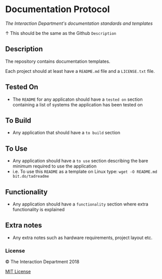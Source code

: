 # Documentation Protocol
*The Interaction Department's documentation standards and templates*

&uparrow; This should be the same as the Github `Description`

## Description
The repository contains documentation templates.

Each project should at least have a `README.md` file and a `LICENSE.txt` file.

## Tested On
- The `README` for any applicaton should have a `tested on` section containing a list of systems the application has been tested on

## To Build
- Any application that should have a `to build` section

## To Use
- Any application should have a `to use` section describing the bare minimum required to use the application
- i.e. To use this `README` as a template on Linux type: `wget -O README.md bit.do/tadreadme`

## Functionality
- Any application should have a `functionality` section where extra functionality is explained

## Extra notes
- Any extra notes such as hardware requirements, project layout etc.

### License

:copyright: The Interaction Department 2018

[MIT License](http://en.wikipedia.org/wiki/MIT_License)
